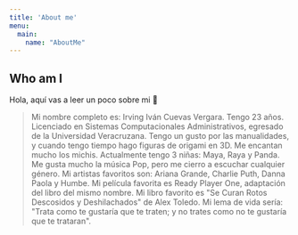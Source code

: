 ```yaml
---
title: 'About me'
menu:
  main:
    name: "AboutMe"
---
```


## Who am I

Hola, aquí vas a leer un poco sobre mi 🤩

> Mi nombre completo es: Irving Iván Cuevas Vergara.
> Tengo 23 años.
> Licenciado en Sistemas Computacionales Administrativos, egresado de la Universidad Veracruzana.
> Tengo un gusto por las manualidades, y cuando tengo tiempo hago figuras de origami en 3D.
> Me encantan mucho los michis. Actualmente tengo 3 niñas: Maya, Raya y Panda.
> Me gusta mucho la música Pop, pero me cierro a escuchar cualquier género. Mi artistas favoritos son: Ariana Grande, Charlie Puth, Danna Paola y Humbe.
> Mi película favorita es Ready Player One, adaptación del libro del mismo nombre.
> Mi libro favorito es "Se Curan Rotos Descosidos y Deshilachados" de Alex Toledo.
> Mi lema de vida sería: "Trata como te gustaría que te traten; y no trates como no te gustaría que te trataran".

